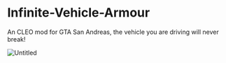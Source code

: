 # Infinite-Vehicle-Armour
An CLEO mod for GTA San Andreas, the vehicle you are driving will never break!

![Untitled](https://user-images.githubusercontent.com/117010357/226155258-a13f121a-e2ab-4f5b-af39-fbcb03fc1046.png)
